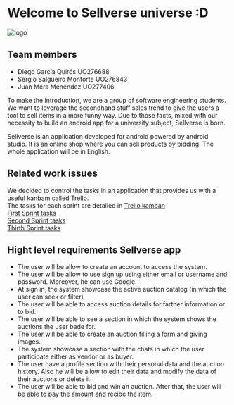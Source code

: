 # Welcome to Sellverse universe :D
![logo](https://user-images.githubusercontent.com/90696985/192112119-d3ca27a6-ca50-4172-9ba9-810e47e1f6e4.png)

Team members
------
 - Diego García Quirós UO276688
 - Sergio Salgueiro Monforte UO276843
 - Juan Mera Menéndez UO277406

To make the introduction, we are a group of software engineering students. We want to leverage the secondhand stuff sales trend to give the users a tool to sell items in a more funny way. Due to those facts, mixed with our necessity to build an android app for a university subject, Sellverse is born.

Sellverse is an application developed for android powered by android studio. It is an online shop where you can sell products by bidding.
The whole application will be in English.

Related work issues
--------
We decided to control the tasks in an application that provides us with a useful kanbam called Trello.<br>
The tasks for each sprint are detailed in [Trello kamban](https://trello.com/w/sellverse) <br>
[First Sprint tasks](https://trello.com/b/wQDpIQoC/primer-sprint-)<br>
[Second Sprint tasks](https://trello.com/b/8aMtPC2t/segundo-sprint)<br>
[Thirth Sprint tasks](https://trello.com/b/oRQrLoQy/tercer-sprint)

Hight level requirements Sellverse app
-----
- The user will be allow to create an account to access the system.
- The user will be allow to use sign up using either email or username and password. Moreover, he can use Google.
- At sign in, the system showcase the active auction catalog (in which the user can seek or filter)
- The user will be able to access auction details for farther information or to bid. 
- The user will be able to see a section in which the system shows the auctions the user bade for.
- The user will be able to create an auction filling a form and giving images.
- The system showcase a section with the chats in which the user participate either as vendor or as buyer.
- The user have a profile section with their personal data and the auction history. Also he will be allow to edit their data and modify the data of their auctions or   delete it.
- The user will be able to bid and win an auction. After that, the user will be able to pay the amount and recibe the item.
